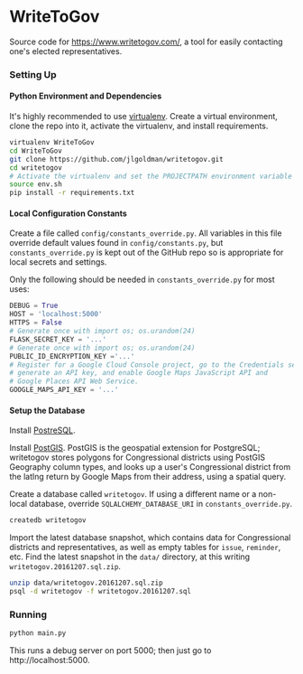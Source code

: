 # WriteToGov

Source code for https://www.writetogov.com/, a tool for easily contacting one's elected representatives.

### Setting Up

#### Python Environment and Dependencies

It's highly recommended to use [virtualenv](https://virtualenv.pypa.io/en/stable/).
Create a virtual environment, clone the repo into it, activate the virtualenv, and install requirements.

```bash
virtualenv WriteToGov
cd WriteToGov
git clone https://github.com/jlgoldman/writetogov.git
cd writetogov
# Activate the virtualenv and set the PROJECTPATH environment variable
source env.sh
pip install -r requirements.txt
```

#### Local Configuration Constants

Create a file called `config/constants_override.py`. All variables in this file override
default values found in `config/constants.py`, but `constants_override.py` is kept out of
the GitHub repo so is appropriate for local secrets and settings.

Only the following should be needed in `constants_override.py` for most uses:

```python
DEBUG = True
HOST = 'localhost:5000'
HTTPS = False
# Generate once with import os; os.urandom(24)
FLASK_SECRET_KEY = '...'
# Generate once with import os; os.urandom(24)
PUBLIC_ID_ENCRYPTION_KEY ='...'
# Register for a Google Cloud Console project, go to the Credentials section,
# generate an API key, and enable Google Maps JavaScript API and
# Google Places API Web Service.
GOOGLE_MAPS_API_KEY = '...'
```

#### Setup the Database

Install [PostreSQL](https://wiki.postgresql.org/wiki/Detailed_installation_guides).

Install [PostGIS](http://postgis.net/install/). PostGIS is the geospatial extension for PostgreSQL;
writetogov stores polygons for Congressional districts using PostGIS Geography column types, and
looks up a user's Congressional district from the latlng return by Google Maps from their address,
using a spatial query.

Create a database called `writetogov`. If using a different name or a non-local database,
override `SQLALCHEMY_DATABASE_URI` in `constants_override.py`.

```bash
createdb writetogov
```

Import the latest database snapshot, which contains data for Congressional districts and representatives,
as well as empty tables for `issue`, `reminder`, etc. Find the latest snapshot in the `data/` directory,
at this writing `writetogov.20161207.sql.zip`.

```bash
unzip data/writetogov.20161207.sql.zip
psql -d writetogov -f writetogov.20161207.sql
```

### Running

```bash
python main.py
```

This runs a debug server on port 5000; then just go to http://localhost:5000.
